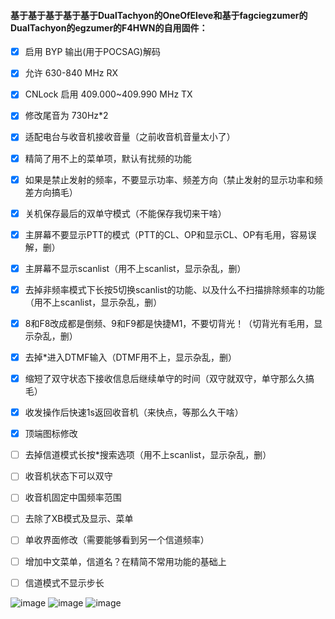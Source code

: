#### 基于基于基于基于基于DualTachyon的OneOfEleve和基于fagciegzumer的DualTachyon的egzumer的F4HWN的自用固件：
- [x] 启用 BYP 输出(用于POCSAG)解码
- [x] 允许 630-840 MHz RX
- [x] CNLock 启用 409.000~409.990 MHz TX
- [x] 修改尾音为 730Hz*2
- [x] 适配电台与收音机接收音量（之前收音机音量太小了）
- [x] 精简了用不上的菜单项，默认有扰频的功能
- [x] 如果是禁止发射的频率，不要显示功率、频差方向（禁止发射的显示功率和频差方向搞毛）
- [x] 关机保存最后的双单守模式（不能保存我切来干啥）
- [x] 主屏幕不要显示PTT的模式（PTT的CL、OP和显示CL、OP有毛用，容易误解，删）
- [x] 主屏幕不显示scanlist（用不上scanlist，显示杂乱，删）
- [x] 去掉非频率模式下长按5切换scanlist的功能、以及什么不扫描排除频率的功能（用不上scanlist，显示杂乱，删）
- [x] 8和F8改成都是倒频、9和F9都是快捷M1，不要切背光！（切背光有毛用，显示杂乱，删）
- [x] 去掉*进入DTMF输入（DTMF用不上，显示杂乱，删）
- [x] 缩短了双守状态下接收信息后继续单守的时间（双守就双守，单守那么久搞毛）
- [x] 收发操作后快速1s返回收音机（来快点，等那么久干啥）
- [x] 顶端图标修改

- [ ] 去掉信道模式长按*搜索选项（用不上scanlist，显示杂乱，删）
- [ ] 收音机状态下可以双守
- [ ] 收音机固定中国频率范围
- [ ] 去除了XB模式及显示、菜单
- [ ] 单收界面修改（需要能够看到另一个信道频率）
- [ ] 增加中文菜单，信道名？在精简不常用功能的基础上
- [ ] 信道模式不显示步长


![image](https://github.com/user-attachments/assets/1cb55267-1525-4489-8a8b-a6acdc8a77f0)
![image](https://github.com/user-attachments/assets/0a632c70-30e2-411f-a757-42b1fba390db)
![image](https://github.com/user-attachments/assets/3d42d1ab-2e38-42da-af2b-a74b1cdf2511)

